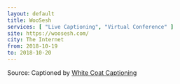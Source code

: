 ```yaml
---
layout: default
title: WooSesh
services: [ "Live Captioning", "Virtual Conference" ]
site: https://woosesh.com/
city: The Internet
from: 2018-10-19
to: 2018-10-20
---
```


Source: Captioned by [White Coat Captioning](http://www.whitecoatcaptioning.com/)
